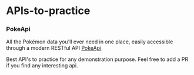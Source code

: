 # APIs-to-practice
### PokeApi
All the Pokémon data you'll ever need in one place, easily accessible through a modern RESTful API [PokeApi](https://pokeapi.co/)

Best API's to practice for any demonstration purpose. Feel free to add a PR if you find any interesting api.
